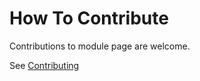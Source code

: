 # How To Contribute

Contributions to module page are welcome.

See [Contributing](../../../docs/contributing.md)
